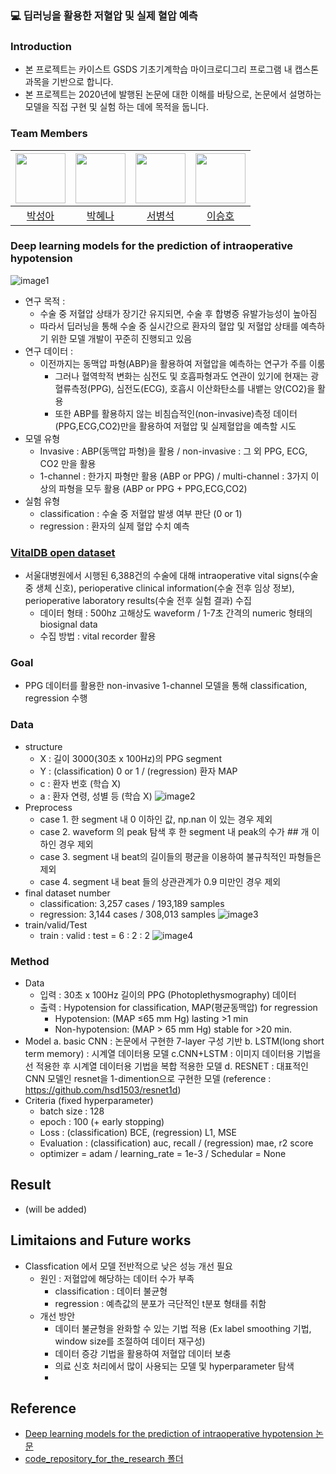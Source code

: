 ### 💻 **딥러닝을 활용한 저혈압 및 실제 혈압 예측**

### Introduction

- 본 프로젝트는 카이스트 GSDS 기초기계학습 마이크로디그리 프로그램 내 캡스톤 과목을 기반으로 합니다.
- 본 프로젝트는 2020년에 발행된 <Deep learning models for the prediction of intraoperative hypotension> 논문에 대한 이해를 바탕으로, 논문에서 설명하는 모델을 직접 구현 및 실험 하는 데에 목적을 둡니다.

### Team Members

| <img src="https://avatars.githubusercontent.com/u/33725048?v=4" width="80"> | <img src="https://avatars.githubusercontent.com/u/70469008?v=4" width="80"> | <img src="https://avatars.githubusercontent.com/u/77106757?v=4" width="80"> | <img src="https://avatars.githubusercontent.com/u/130381077?v=4" width="80"> |
| :-------------------------------------------------------------------------: | :-------------------------------------------------------------------------: | :-------------------------------------------------------------------------: | :--------------------------------------------------------------------------: |
|                   [박성아](https://github.com/parkseonga)                   |                  [박혜나](https://github.com/hyenagatha02)                  |                     [서병석](https://github.com/76stop)                     |                    [이승호](https://github.com/sshhoo123)                    |

### Deep learning models for the prediction of intraoperative hypotension

![image1](https://github.com/parkseonga/Microdegree23/assets/70469008/f0abb0b7-8bca-4f06-9308-818feba918f2)

- 연구 목적 :
  - 수술 중 저혈압 상태가 장기간 유지되면, 수술 후 합병증 유발가능성이 높아짐
  - 따라서 딥러닝을 통해 수술 중 실시간으로 환자의 혈압 및 저혈압 상태를 예측하기 위한 모델 개발이 꾸준히 진행되고 있음
- 연구 데이터 :
  - 이전까지는 동맥압 파형(ABP)을 활용하여 저혈압을 예측하는 연구가 주를 이룸
    - 그러나 혈역학적 변화는 심전도 및 호흡파형과도 연관이 있기에 현재는 광혈류측정(PPG), 심전도(ECG), 호흡시 이산화탄소를 내뱉는 양(CO2)을 활용
    - 또한 ABP를 활용하지 않는 비침습적인(non-invasive)측정 데이터(PPG,ECG,CO2)만을 활용하여 저혈압 및 실제혈압을 예측할 시도
- 모델 유형
  - Invasive : ABP(동맥압 파형)을 활용 / non-invasive : 그 외 PPG, ECG, CO2 만을 활용
  - 1-channel : 한가지 파형만 활용 (ABP or PPG) / multi-channel : 3가지 이상의 파형을 모두 활용 (ABP or PPG + PPG,ECG,CO2)
- 실험 유형
  - classification : 수술 중 저혈압 발생 여부 판단 (0 or 1)
  - regression : 환자의 실제 혈압 수치 예측

### [VitalDB open dataset](https://vitaldb.net/dataset/)

- 서울대병원에서 시행된 6,388건의 수술에 대해 intraoperative vital signs(수술 중 생체 신호), perioperative clinical information(수술 전후 임상 정보), perioperative laboratory results(수술 전후 실험 결과) 수집
  - 데이터 형태 : 500hz 고해상도 waveform / 1-7초 간격의 numeric 형태의 biosignal data
  - 수집 방법 : vital recorder 활용

### Goal

- PPG 데이터를 활용한 non-invasive 1-channel 모델을 통해 classification, regression 수행

### Data

- structure
  - X : 길이 3000(30초 x 100Hz)의 PPG segment
  - Y : (classification) 0 or 1 / (regression) 환자 MAP
  - c : 환자 번호 (학습 X)
  - a : 환자 연령, 성별 등 (학습 X)
    ![image2](https://github.com/parkseonga/Microdegree23/assets/70469008/6f0ed59b-b602-4fe5-9fa1-03c1aa42aae5)
- Preprocess
  - case 1. 한 segment 내 0 이하인 값, np.nan 이 있는 경우 제외
  - case 2. waveform 의 peak 탐색 후 한 segment 내 peak의 수가 ## 개 이하인 경우 제외
  - case 3. segment 내 beat의 길이들의 평균을 이용하여 불규칙적인 파형들은 제외
  - case 4. segment 내 beat 들의 상관관계가 0.9 미만인 경우 제외
- final dataset number
  - classification: 3,257 cases / 193,189 samples
  - regression: 3,144 cases / 308,013 samples
    ![image3](https://github.com/parkseonga/Microdegree23/assets/70469008/9d956361-634b-4e04-9fb0-cd8f9adc1076)
- train/valid/Test
  - train : valid : test = 6 : 2 : 2
    ![image4](https://github.com/parkseonga/Microdegree23/assets/70469008/f905cefe-dc80-49ba-917e-47e558b8d843)

### Method

- Data
  - 입력 : 30초 x 100Hz 길이의 PPG (Photoplethysmography) 데이터
  - 출력 : Hypotension for classification, MAP(평균동맥압) for regression
    - Hypotension: (MAP ≤65 mm Hg) lasting >1 min
    - Non-hypotension: (MAP > 65 mm Hg) stable for >20 min.
- Model
  a. basic CNN : 논문에서 구현한 7-layer 구성 기반
  b. LSTM(long short term memory) : 시계열 데이터용 모델
  c.CNN+LSTM : 이미지 데이터용 기법을 선 적용한 후 시계열 데이터용 기법을 복합 적용한 모델
  d. RESNET : 대표적인 CNN 모델인 resnet을 1-dimention으로 구현한 모델 (reference : https://github.com/hsd1503/resnet1d)
- Criteria (fixed hyperparameter)
  - batch size : 128
  - epoch : 100 (+ early stopping)
  - Loss : (classification) BCE, (regression) L1, MSE
  - Evaluation : (classification) auc, recall / (regression) mae, r2 score
  - optimizer = adam / learning_rate = 1e-3 / Schedular = None

## Result

- (will be added)

## Limitaions and Future works

- Classfication 에서 모델 전반적으로 낮은 성능 개선 필요
  - 원인 : 저혈압에 해당하는 데이터 수가 부족
    - classification : 데이터 불균형
    - regression : 예측값의 분포가 극단적인 t분포 형태를 취함
  - 개선 방안
    - 데이터 불균형을 완화할 수 있는 기법 적용 (Ex label smoothing 기법, window size를 조절하여 데이터 재구성)
    - 데이터 증강 기법을 활용하여 저혈압 데이터 보충
    - 의료 신호 처리에서 많이 사용되는 모델 및 hyperparameter 탐색
    -

## Reference

- [Deep learning models for the prediction of intraoperative hypotension 논문](https://pubmed.ncbi.nlm.nih.gov/33558051/)
- [code_repository_for_the_research 폴더](https://data.mendeley.com/datasets/wdpxsyrg2s/2)
